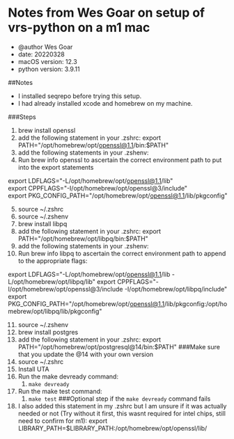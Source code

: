 # Notes from Wes Goar on setup of vrs-python on a m1 mac
- @author Wes Goar
- date: 20220328
- macOS version: 12.3
- python version: 3.9.11

##Notes
- I installed seqrepo before trying this setup.
- I had already installed xcode and homebrew on my machine.

###Steps
1. brew install openssl
2. add the following statement in your .zshrc: export PATH="/opt/homebrew/opt/openssl@1.1/bin:$PATH"
3. add the following statements in your .zshenv:
4. Run brew info openssl to ascertain the correct environment path to put into the export statements

export LDFLAGS="-L/opt/homebrew/opt/openssl@1.1/lib" \
export CPPFLAGS="-I/opt/homebrew/opt/openssl@3/include" \
export PKG_CONFIG_PATH="/opt/homebrew/opt/openssl@1.1/lib/pkgconfig"

5. source ~/.zshrc
6. source ~/.zshenv
7. brew install libpq
8. add the following statement in your .zshrc: export PATH="/opt/homebrew/opt/libpq/bin:$PATH"
9. add the following statements in your .zshenv:
10. Run brew info libpq to ascertain the correct environment path to append to the appropriate flags:

export LDFLAGS="-L/opt/homebrew/opt/openssl@1.1/lib -L/opt/homebrew/opt/libpq/lib"
export CPPFLAGS="-I/opt/homebrew/opt/openssl@3/include -I/opt/homebrew/opt/libpq/include"
export PKG_CONFIG_PATH="/opt/homebrew/opt/openssl@1.1/lib/pkgconfig:/opt/homebrew/opt/libpq/lib/pkgconfig"

11. source ~/.zshenv
12. brew install postgres
13. add the following statement in your .zshrc: export PATH="/opt/homebrew/opt/postgresql@14/bin:$PATH"
    ###Make sure that you update the @14 with your own version
14. source ~/.zshrc
15. Install UTA 
16. Run the make devready command:
    1. `make devready`
17. Run the make test command:
    1. `make test`
###Optional step if the `make devready` command fails
15. I also added this statement in my .zshrc but I am unsure if it was actually needed or not (Try without it first, this wasnt required for intel chips, still need to confirm for m1):
    export LIBRARY_PATH=$LIBRARY_PATH:/opt/homebrew/opt/openssl/lib/



